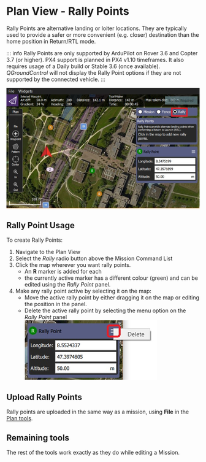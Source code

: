 # Plan View - Rally Points

Rally Points are alternative landing or loiter locations. They are typically used to provide a safer or more convenient (e.g. closer) destination than the home position in Return/RTL mode.

::: info
Rally Points are only supported by ArduPilot on Rover 3.6 and Copter 3.7 (or higher). PX4 support is planned in PX4 v1.10 timeframes. It also requires usage of a Daily build or Stable 3.6 (once available). *QGroundControl* will not display the Rally Point options if they are not supported by the connected vehicle.
:::


![Rally Points](../../../assets/plan/rally/rally_points_overview.jpg)

## Rally Point Usage

To create Rally Points:

1. Navigate to the Plan View
2. Select the *Rally* radio button above the Mission Command List
3. Click the map wherever you want rally points. 
    - An **R** marker is added for each
    - the currently active marker has a different colour (green) and can be edited using the *Rally Point* panel.
4. Make any rally point active by selecting it on the map: 
    - Move the active rally point by either dragging it on the map or editing the position in the panel.
    - Delete the active rally point by selecting the menu option on the *Rally Point* panel ![Delete Rally Point](../../../assets/plan/rally/rally_points_delete.jpg)

## Upload Rally Points

Rally points are uploaded in the same way as a mission, using **File** in the [Plan tools](../PlanView/PlanView.md).

## Remaining tools

The rest of the tools work exactly as they do while editing a Mission.